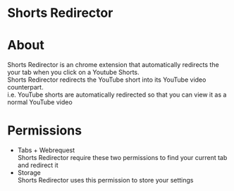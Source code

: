 <h1>Shorts Redirector</h1>

# About
Shorts Redirector is an chrome extension that automatically redirects the your tab when you click on a Youtube Shorts.  
Shorts Redirector redirects the YouTube short into its YouTube video counterpart.  
i.e. YouTube shorts are automatically redirected so that you can view it as a normal YouTube video 

# Permissions
- Tabs + Webrequest  
Shorts Redirector require these two permissions to find your current tab and redirect it
- Storage  
Shorts Redirector uses this permission to store your settings
